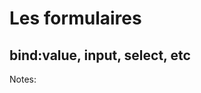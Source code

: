<!-- .slide: class="transition-bg-sfeir-2" -->

# **Les formulaires**

## **bind:value, input, select, etc**

Notes:
